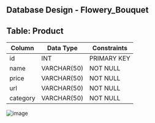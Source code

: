 ## Database Design - Flowery_Bouquet

## Table: Product

| Column    | Data Type        | Constraints      |
|-----------|------------------|------------------|
| id        | INT              | PRIMARY KEY      |
| name      | VARCHAR(50)      | NOT NULL         |
| price     | VARCHAR(50)      | NOT NULL         |
| url       | VARCHAR(50)      | NOT NULL         |
| category  | VARCHAR(50)      | NOT NULL         |

![image](https://github.com/fssa-batch3/sec_c_sec_c_parameshwari.arumugam__corejava_project_2/assets/116253214/4d991871-0d5a-47a1-bd54-616b1bff2609)
